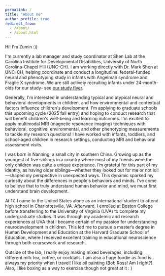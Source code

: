 ```yaml
---
permalink: /
title: "About me"
author_profile: true
redirect_from: 
  - /about/
  - /about.html
---
```


Hi! I'm Zumin :)) 

I'm currently a lab manager and study coordinator at Shen Lab at the Carolina Institute for Developmental Disabilities, University of North Carolina-Chapel Hill (UNC-CH). I am working directly with Dr. Mark Shen at UNC-CH, helping coordinate and conduct a longitudinal federal-funded neural and phenotyping study in infants with Angelman syndrome and Fragile X syndrome. We are still actively recruiting infants under 24-month-olds for our study- see [our study flyer](https://github.com/zumin-chen/Zumin-Chen/blob/master/images/IDDRC_AS_FXS_recruitment_flyer_July19_ZC.pdf).

Generally, I'm interested in understanding typical and atypical neural and behavioral developments in children, and how environmental and contextual factors influence children's development. I'm applying to graduate schools this upcoming cycle (2025 fall entry) and hoping to conduct research that will benefit children's well-being and learning outcomes. I'm excited to apply multimodal MRI (magnetic resonance imaging) techniques with behavioral, cognitive, environmental, and other phenotyping measurements to tackle my research questions! I have worked with infants, toddlers, and school-aged children in research settings, conducting MRI and behavioral assessment visits. 

I was born in Nanning, a small city in southern China. Growing up as the youngest of five siblings in a country where most of my friends were the only children was quite a unique experience. I’m grateful for this part of my identity, as having older siblings—whether they looked out for me or not lol! —shaped my perspective in unexpected ways. This dynamic sparked my curiosity about the differences in people's behaviors and minds. I’ve come to believe that to truly understand human behavior and mind, we must first understand brain development.

At 17, I came to the United States alone as an international student to attend high school in Charlottesville, VA. Afterward, I enrolled at Boston College before transferring to the University of Virginia (UVA) to complete my undergraduate studies. It was through my academic and research experiences at UVA that I became certain of my passion for understanding neurodevelopment in children. This led me to pursue a master’s degree in Human Development and Education at the Harvard Graduate School of Education, where I received excellent training in educational neuroscience through both coursework and research.

Outside of the lab, I really enjoy making mixed beverages, including different milk tea, coffee, or cocktails. I am also a huge foodie as food is always my priority when I travel! I like oil painting (Bob Ross! Am I right?). Also, I like boxing as a way to exercise though not great at it : ) 
